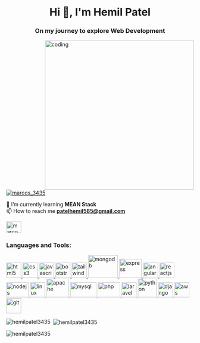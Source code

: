 <h1 align="center">Hi 👋, I'm Hemil Patel</h1>
<h3 align="center">On my journey to explore Web Development</h3>

<img
  align="right"
  alt="coding"
  width="400"
  src="https://media.tenor.com/NOYF3f82b_gAAAAC/programmer.gif"
/>


<p align="left">
  <a href="https://twitter.com/marcos_3435" target="blank"
    ><img
      src="https://img.shields.io/twitter/follow/marcos_3435?logo=twitter&style=for-the-badge"
      alt="marcos_3435"
  /></a>
</p>

🌱 I’m currently learning **MEAN Stack** <br> 📫 How to reach me
**patelhemil585@gmail.com**

<p align="left">
  <a href="https://twitter.com/marcos_3435" target="blank"
    ><img
      align="center"
      src="https://raw.githubusercontent.com/rahuldkjain/github-profile-readme-generator/master/src/images/icons/Social/twitter.svg"
      alt="marcos_3435"
      height="30"
      width="40"
  /></a>
</p>

<h3 align="left">Languages and Tools:</h3>
<p align="left">
  <a href="https://www.w3.org/html/" target="_blank" rel="noreferrer">
    <img
      src="https://encrypted-tbn2.gstatic.com/images?q=tbn:ANd9GcSxGzYpqhHbSUoBv1r0aUvPkVs7LBax1irbxdVmkF_dHm20fwVg"
      alt="html5"
      width="40"
      height="40"
    />
  </a>
  <a href="https://www.w3schools.com/css/" target="_blank" rel="noreferrer">
    <img
      src="https://cdn.iconscout.com/icon/free/png-256/css3-8-1175200.png?f=avif&w=128"
      alt="css3"
      width="40"
      height="40"
    />
  </a>
  <a href="https://developer.mozilla.org/en-US/docs/Web/JavaScript" target="_blank" rel="noreferrer">
    <img
      src="https://cdn.iconscout.com/icon/free/png-256/javascript-2752148-2284965.png?f=avif&w=128"
      alt="javascript"
      width="40"
      height="40"
    />
  </a>

  <a href="https://getbootstrap.com" target="_blank" rel="noreferrer">
    <img
    src="https://cdn.iconscout.com/icon/free/png-256/bootstrap-226077.png?f=avif&w=128"
      alt="bootstrap"
      width="40"
      height="40"
    />
  </a>

  <a href="https://tailwindcss.com/" target="_blank" rel="noreferrer">
    <img
      src="https://www.vectorlogo.zone/logos/tailwindcss/tailwindcss-icon.svg"
      alt="tailwind"
      width="40"
      height="40"
    />
  </a>

  <a href="https://www.mongodb.com/" target="_blank" rel="noreferrer">
    <img
      src="https://1000logos.net/wp-content/uploads/2020/08/MongoDB-Logo.jpg"
      alt="mongodb"
      width="80"
      height="60"
    />
  </a>

  <a href="https://expressjs.com" target="_blank" rel="noreferrer">
    <img
    src="https://cdn.iconscout.com/icon/free/png-256/express-9-1175170.png?f=avif&w=128"
      alt="express"
      width="60"
      height="50"
    />
  </a>

  <a href="https://angular.io" target="_blank" rel="noreferrer">
    <img
      src="https://angular.io/assets/images/logos/angular/angular.svg"
      alt="angular"
      width="40"
      height="40"
    />
  </a>
  <a href="https://react.dev/" target="_blank" rel="noreferrer">
    <img
      src="https://cdn.iconscout.com/icon/free/png-256/react-1543566-1306069.png?f=avif&w=128"
      alt="reactjs"
      width="40"
      height="40"
    />
  </a>

  <a href="https://nodejs.org" target="_blank" rel="noreferrer">
    <img
      src="https://upload.wikimedia.org/wikipedia/commons/thumb/d/d9/Node.js_logo.svg/2560px-Node.js_logo.svg.png"
      alt="nodejs"
      width="60"
      height="40"
    />
  </a>

  <a href="https://www.linux.org/" target="_blank" rel="noreferrer">
    <img
    src="https://cdn.iconscout.com/icon/free/png-256/linux-21-1174928.png?f=avif&w=128"
      alt="linux"
      width="40"
      height="40"
    />
  </a>

  <a href="https://www.apache.org/" target="_blank" rel="noreferrer">
    <img
    src="https://cdn.iconscout.com/icon/free/png-256/apache-3521274-2944778.png?f=avif&w=128"
      alt="apache"
      width="60"
      height="50"
    />
  </a>

  <a href="https://www.mysql.com/" target="_blank" rel="noreferrer">
    <img
      src="https://1000logos.net/wp-content/uploads/2020/08/MySQL-Logo.png"
      alt="mysql"
      width="70"
      height="40"
    />
  </a>
  <a href="https://www.php.net" target="_blank" rel="noreferrer">
    <img
      src="https://upload.wikimedia.org/wikipedia/commons/thumb/2/27/PHP-logo.svg/2560px-PHP-logo.svg.png"
      alt="php"
      width="60"
      height="40"
    />
  </a>

  <a href="https://laravel.com/" target="_blank" rel="noreferrer">
    <img
    src="https://cdn.iconscout.com/icon/free/png-256/laravel-2038872-1720085.png?f=avif&w=128"
      alt="laravel"
      width="40"
      height="40"
    />
  </a>

  <a href="https://www.python.org" target="_blank" rel="noreferrer">
    <img
    src="https://cdn.iconscout.com/icon/free/png-256/python-2-226051.png?f=avif&w=128"
      alt="python"
      width="50"
      height="50"
    />
  </a>

  <a href="https://www.djangoproject.com/" target="_blank" rel="noreferrer">
    <img
      src="https://cdn.worldvectorlogo.com/logos/django.svg"
      alt="django"
      width="40"
      height="40"
    />
  </a>
  <a href="https://aws.amazon.com" target="_blank" rel="noreferrer">
    <img
    src="https://cdn.iconscout.com/icon/free/png-256/aws-1869025-1583149.png?f=avif&w=128"
      alt="aws"
      width="40"
      height="40"
    />
  </a>
  <a href="https://git-scm.com/" target="_blank" rel="noreferrer">
    <img
      src="https://www.vectorlogo.zone/logos/git-scm/git-scm-icon.svg"
      alt="git"
      width="40"
      height="40"
    />
  </a>
</p>

<p>
  <img
    align="left"
    src="https://github-readme-stats.vercel.app/api/top-langs?username=hemilpatel3435&show_icons=true&locale=en&layout=compact"
    alt="hemilpatel3435"
  />
</p>

<p>
  &nbsp;<img
    align="center"
    src="https://github-readme-stats.vercel.app/api?username=hemilpatel3435&show_icons=true&locale=en"
    alt="hemilpatel3435"
  />
</p>

<p>
  <img
    align="center"
    src="https://github-readme-streak-stats.herokuapp.com/?user=hemilpatel3435&"
    alt="hemilpatel3435"
  />
</p>
